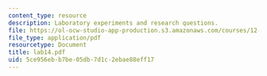 ```yaml
---
content_type: resource
description: Laboratory experiments and research questions.
file: https://ol-ocw-studio-app-production.s3.amazonaws.com/courses/12-108-structure-of-earth-materials-fall-2004/5ce956ebb7be05db7d1c2ebae88eff17_lab14.pdf
file_type: application/pdf
resourcetype: Document
title: lab14.pdf
uid: 5ce956eb-b7be-05db-7d1c-2ebae88eff17
---
```

